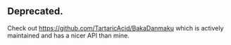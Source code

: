 ## Deprecated.

Check out https://github.com/TartaricAcid/BakaDanmaku which is actively maintained and has a nicer API than mine.
